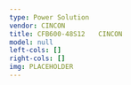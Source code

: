 ```yaml
---
type: Power Solution
vendor: CINCON
title: CFB600-48S12　　CINCON
model: null
left-cols: []
right-cols: []
img: PLACEHOLDER
---
```

